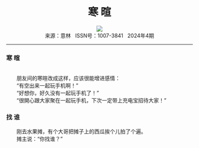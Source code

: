 # <center>寒 暄</center> 

<div align=center><img src="https://raw.githubusercontent.com/leaguecn/magazines/main/img_authors/%d7%f7%d5%df%a3%ba.jpg"></div> 

<center>来源：意林   ISSN号：1007-3841   2024年4期</center> 


* * *


### 寒 暄

  
<br>　　朋友间的寒暄改成这样，应该很能增进感情：  
　　“有空出来一起玩手机啊！”  
　　“好想你，好久没有一起玩手机了！”  
　　“很開心跟大家聚在一起玩手机，下次一定带上充电宝招待大家！”

### 找 谁

  
　　刚去水果摊，有个大哥把摊子上的西瓜挨个儿拍了个遍。  
　　摊主说：“你找谁？”